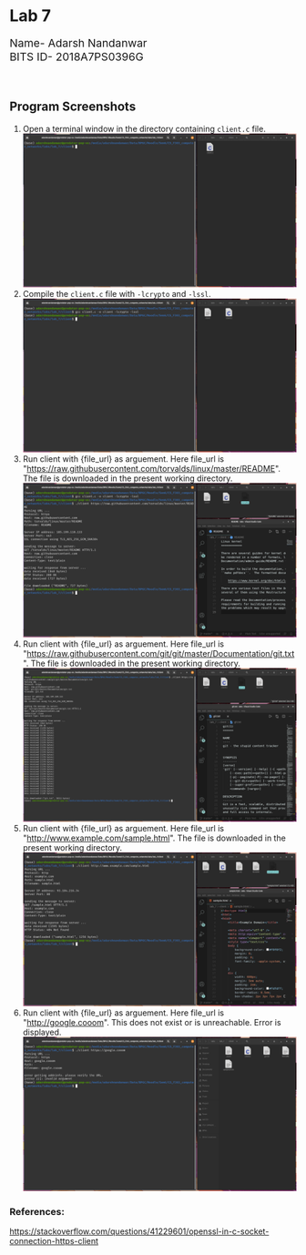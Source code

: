 # Lab 7
<div style="font-size: 1.2rem">
Name- Adarsh Nandanwar<br>
BITS ID- 2018A7PS0396G</div>
<br>
<br>


## Program Screenshots
1. Open a terminal window in the directory containing `client.c` file.
![p1](screenshots/1.png)
2. Compile the `client.c` file with `-lcrypto` and `-lssl`.
![p2](screenshots/2.png)
3. Run client with {file_url} as arguement. Here file_url is "https://raw.githubusercontent.com/torvalds/linux/master/README". The file is downloaded in the present working directory.
![p3](screenshots/3.png)
4. Run client with {file_url} as arguement. Here file_url is "https://raw.githubusercontent.com/git/git/master/Documentation/git.txt". The file is downloaded in the present working directory.
![p4](screenshots/4.png)
5. Run client with {file_url} as arguement. Here file_url is "http://www.example.com/sample.html". The file is downloaded in the present working directory.
![p5](screenshots/5.png)
6. Run client with {file_url} as arguement. Here file_url is "http://google.cooom". This does not exist or is unreachable. Error is displayed.
![p6](screenshots/6.png)

### References:
https://stackoverflow.com/questions/41229601/openssl-in-c-socket-connection-https-client